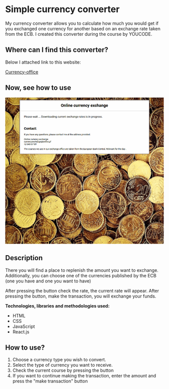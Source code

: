 # Simple currency converter

My currency converter allows you to calculate how much you would get if you exchanged one currency for another based on an exchange rate taken from the ECB. I created this converter during the course by YOUCODE.

## Where can I find this converter?

Below I attached link to this website:

[Currency-office](https://anetaszynal.github.io/currency-office-react/)

## Now, see how to use

![Currency-office Demo](instruction.gif)

## Description

There you will find a place to replenish the amount you want to exchange. Additionally, you can choose one of the currencies published by the ECB (one you have and one you want to have)

After pressing the button check the rate, the current rate will appear. After pressing the button, make the transaction, you will exchange your funds.

**Technologies, libraries and methodologies used:**

- HTML
- CSS
- JavaScript
- React.js

## How to use?

1. Choose a currency type you wish to convert.
2. Select the type of currency you want to receive.
3. Check the current course by pressing the button
4. If you want to continue making the transaction, enter the amount and press the "make transaction" button
